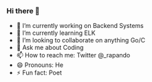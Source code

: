 ### Hi there 👋

- 🔭 I’m currently working on Backend Systems 
- 🌱 I’m currently learning ELK
- 👯 I’m looking to collaborate on anything Go/C     <!-- - 🤔 I’m looking for help with -->
- 💬 Ask me about Coding
- 📫 How to reach me: Twitter @_rapando
- 😄 Pronouns: He
- ⚡ Fun fact: Poet
